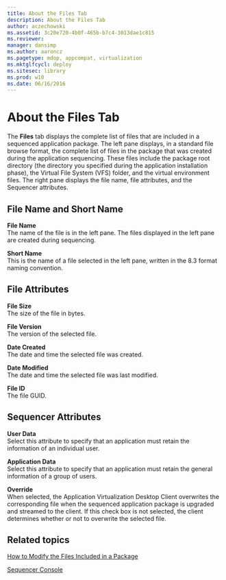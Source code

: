 ```yaml
---
title: About the Files Tab
description: About the Files Tab
author: aczechowski
ms.assetid: 3c20e720-4b0f-465b-b7c4-3013dae1c815
ms.reviewer: 
manager: dansimp
ms.author: aaroncz
ms.pagetype: mdop, appcompat, virtualization
ms.mktglfcycl: deploy
ms.sitesec: library
ms.prod: w10
ms.date: 06/16/2016
---
```



# About the Files Tab


The **Files** tab displays the complete list of files that are included in a sequenced application package. The left pane displays, in a standard file browse format, the complete list of files in the package that was created during the application sequencing. These files include the package root directory (the directory you specified during the application installation phase), the Virtual File System (VFS) folder, and the virtual environment files. The right pane displays the file name, file attributes, and the Sequencer attributes.

## File Name and Short Name


<a href="" id="file-name"></a>**File Name**  
The name of the file is in the left pane. The files displayed in the left pane are created during sequencing.

<a href="" id="short-name"></a>**Short Name**  
This is the name of a file selected in the left pane, written in the 8.3 format naming convention.

## File Attributes


<a href="" id="file-size"></a>**File Size**  
The size of the file in bytes.

<a href="" id="file-version"></a>**File Version**  
The version of the selected file.

<a href="" id="date-created"></a>**Date Created**  
The date and time the selected file was created.

<a href="" id="date-modified"></a>**Date Modified**  
The date and time the selected file was last modified.

<a href="" id="file-id"></a>**File ID**  
The file GUID.

## Sequencer Attributes


<a href="" id="user-data"></a>**User Data**  
Select this attribute to specify that an application must retain the information of an individual user.

<a href="" id="application-data"></a>**Application Data**  
Select this attribute to specify that an application must retain the general information of a group of users.

<a href="" id="override"></a>**Override**  
When selected, the Application Virtualization Desktop Client overwrites the corresponding file when the sequenced application package is upgraded and streamed to the client. If this check box is not selected, the client determines whether or not to overwrite the selected file.

## Related topics


[How to Modify the Files Included in a Package](how-to-modify-the-files-included-in-a-package.md)

[Sequencer Console](sequencer-console.md)

 

 





